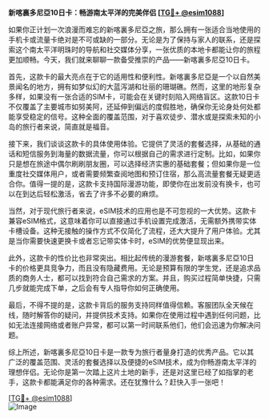 **新喀裏多尼亞10日卡：畅游南太平洋的完美伴侣 [[TG💪+ @esim1088](https://t.me/s/esim1088)]**

如果你正计划一次浪漫而难忘的新喀裏多尼亞之旅，那么拥有一张适合当地使用的手机卡或流量卡绝对是不可或缺的一部分。无论是为了保持与家人的联系，还是探索这个南太平洋明珠时的导航和社交媒体分享，一张优质的本地卡都能让你的旅程更加顺畅。今天，我们就来聊聊一款备受推崇的产品——新喀裏多尼亞10日卡。

首先，这款卡的最大亮点在于它的适用性和便利性。新喀裏多尼亞是一个以自然美景闻名的地方，拥有如梦似幻的大蓝泻湖和壮丽的珊瑚礁。然而，这里的地形复杂多样，如果没有一张合适的SIM卡，可能会在关键时刻陷入网络盲区。这款10日卡不仅覆盖了主要城市如努美阿，还延伸到偏远的度假胜地，确保你无论身处何处都能享受稳定的信号。这种全面的覆盖范围，对于喜欢徒步、潜水或是探索未知的小岛的旅行者来说，简直就是福音。

接下来，我们谈谈这款卡的具体使用体验。它提供了灵活的套餐选择，从基础的通话和短信服务到海量的数据流量，你可以根据自己的需求进行定制。比如，如果你只是想在旅途中偶尔刷刷朋友圈，可以选择经济实惠的基础套餐；但如果你是一位重度社交媒体用户，或者需要频繁查阅地图和预订住宿，那么高流量套餐无疑更适合你。值得一提的是，这款卡支持国际漫游功能，即使你在出发前没有换卡，也可以在到达后轻松激活，省去了许多不必要的麻烦。

当然，对于现代旅行者来说，eSIM技术的应用也是不可忽视的一大优势。这款卡兼容eSIM格式，这意味着你可以直接通过手机设置完成激活，无需额外携带实体卡槽设备。这种无接触的操作方式不仅简化了流程，还大大提升了用户体验。尤其是当你需要快速更换卡或者忘记带实体卡时，eSIM的优势便显现出来。

此外，这款卡的性价比也非常突出。相比起传统的漫游套餐，新喀裏多尼亞10日卡的价格更具竞争力，而且没有隐藏费用。无论是预算有限的学生党，还是追求品质的商务人士，都可以找到符合自己需求的方案。并且，购买过程简单快捷，只需几步就能完成下单，之后会有专人指导你如何正确使用。

最后，不得不提的是，这款卡背后的服务支持同样值得信赖。客服团队全天候在线，随时解答你的疑问，并提供技术支持。如果你在使用过程中遇到任何问题，比如无法连接网络或者账户异常，都可以第一时间联系他们，他们会迅速为你解决问题。

综上所述，新喀裏多尼亞10日卡是一款专为旅行者量身打造的优秀产品。它以其广泛的覆盖范围、灵活的套餐选择以及便捷的eSIM技术，成为你畅游南太平洋的理想伴侣。无论你是第一次踏上这片土地的新手，还是对这里已经了如指掌的老手，这款卡都能满足你的各种需求。还在犹豫什么？赶快入手一张吧！

[[TG💪+ @esim1088](https://t.me/s/esim1088)]  
![Image](https://i.postimg.cc/4NQfJmqS/Snipaste-2025-05-13-00-14-12.png)